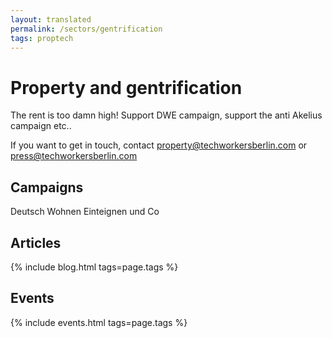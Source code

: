 ```yaml
---
layout: translated
permalink: /sectors/gentrification
tags: proptech
---
```

# Property and gentrification
The rent is too damn high! Support DWE campaign, support the anti Akelius campaign etc..

If you want to get in touch, contact property@techworkersberlin.com or press@techworkersberlin.com

## Campaigns
Deutsch Wohnen Einteignen und Co

## Articles
{% include blog.html tags=page.tags %}

## Events
{% include events.html tags=page.tags %}
